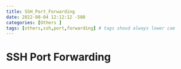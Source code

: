 ```yaml
---
title: SSH_Port_Forwarding
date: 2022-08-04 12:12:12 -500
categories: [Others ]
tags: [others,ssh,port,forwarding] # tags shoud always lower cae
---
```


# SSH Port Forwarding